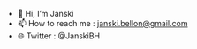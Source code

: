 - 👋 Hi, I’m Janski
- 📫 How to reach me : janski.bellon@gmail.com
- 🌐 Twitter : @JanskiBH

<!---
janskibh/janskibh is a ✨ special ✨ repository because its `README.md` (this file) appears on your GitHub profile.
You can click the Preview link to take a look at your changes.
--->
